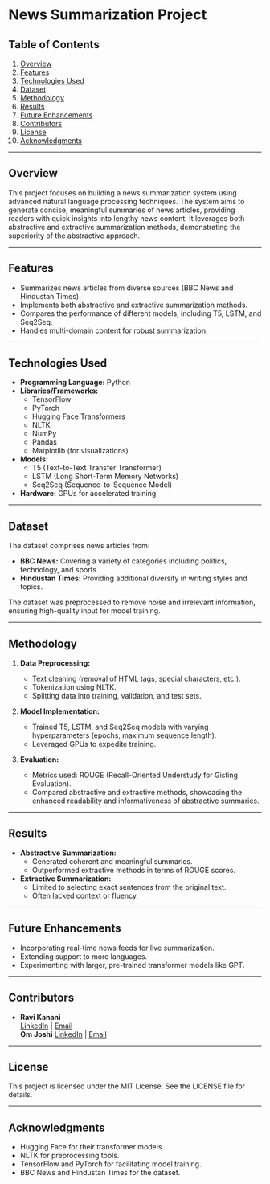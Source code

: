 # News Summarization Project

## Table of Contents
1. [Overview](#overview)
2. [Features](#features)
3. [Technologies Used](#technologies-used)
4. [Dataset](#dataset)
5. [Methodology](#methodology)
6. [Results](#results)
7. [Future Enhancements](#future-enhancements)
8. [Contributors](#contributors)
9. [License](#license)
10. [Acknowledgments](#acknowledgments)

---

## Overview
This project focuses on building a news summarization system using advanced natural language processing techniques. The system aims to generate concise, meaningful summaries of news articles, providing readers with quick insights into lengthy news content. It leverages both abstractive and extractive summarization methods, demonstrating the superiority of the abstractive approach.

---

## Features
- Summarizes news articles from diverse sources (BBC News and Hindustan Times).
- Implements both abstractive and extractive summarization methods.
- Compares the performance of different models, including T5, LSTM, and Seq2Seq.
- Handles multi-domain content for robust summarization.

---

## Technologies Used
- **Programming Language:** Python
- **Libraries/Frameworks:**
  - TensorFlow
  - PyTorch
  - Hugging Face Transformers
  - NLTK
  - NumPy
  - Pandas
  - Matplotlib (for visualizations)
- **Models:**
  - T5 (Text-to-Text Transfer Transformer)
  - LSTM (Long Short-Term Memory Networks)
  - Seq2Seq (Sequence-to-Sequence Model)
- **Hardware:** GPUs for accelerated training

---

## Dataset
The dataset comprises news articles from:
- **BBC News:** Covering a variety of categories including politics, technology, and sports.
- **Hindustan Times:** Providing additional diversity in writing styles and topics.

The dataset was preprocessed to remove noise and irrelevant information, ensuring high-quality input for model training.

---

## Methodology
1. **Data Preprocessing:**
   - Text cleaning (removal of HTML tags, special characters, etc.).
   - Tokenization using NLTK.
   - Splitting data into training, validation, and test sets.

2. **Model Implementation:**
   - Trained T5, LSTM, and Seq2Seq models with varying hyperparameters (epochs, maximum sequence length).
   - Leveraged GPUs to expedite training.

3. **Evaluation:**
   - Metrics used: ROUGE (Recall-Oriented Understudy for Gisting Evaluation).
   - Compared abstractive and extractive methods, showcasing the enhanced readability and informativeness of abstractive summaries.

---

## Results
- **Abstractive Summarization:**
  - Generated coherent and meaningful summaries.
  - Outperformed extractive methods in terms of ROUGE scores.
- **Extractive Summarization:**
  - Limited to selecting exact sentences from the original text.
  - Often lacked context or fluency.

---

## Future Enhancements
- Incorporating real-time news feeds for live summarization.
- Extending support to more languages.
- Experimenting with larger, pre-trained transformer models like GPT.

---

## Contributors
- **Ravi Kanani**  
  [LinkedIn](https://www.linkedin.com/in/ravi-kanani/) | [Email](mailto:ravikanani2003@gmail.com)  
  **Om Joshi**
  [LinkedIn](https://www.linkedin.com/in/om-joshi-0b9904284/) | [Email](mailto:om2003joshi@gmail.com)

---

## License
This project is licensed under the MIT License. See the LICENSE file for details.

---

## Acknowledgments
- Hugging Face for their transformer models.
- NLTK for preprocessing tools.
- TensorFlow and PyTorch for facilitating model training.
- BBC News and Hindustan Times for the dataset.

